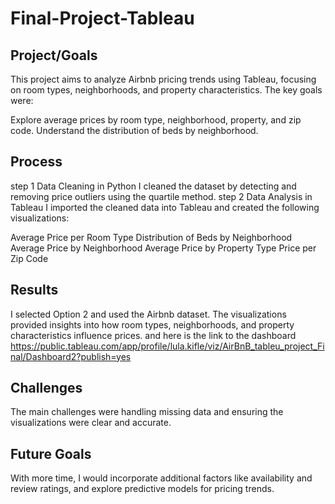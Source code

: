 # Final-Project-Tableau

## Project/Goals
This project aims to analyze Airbnb pricing trends using Tableau, focusing on room types, neighborhoods, and property characteristics. The key goals were:

Explore average prices by room type, neighborhood, property, and zip code.
Understand the distribution of beds by neighborhood.

## Process
step 1
Data Cleaning in Python
I cleaned the dataset by detecting and removing price outliers using the quartile method.
step 2
Data Analysis in Tableau
I imported the cleaned data into Tableau and created the following visualizations:

Average Price per Room Type
Distribution of Beds by Neighborhood
Average Price by Neighborhood
Average Price by Property Type
Price per Zip Code

## Results
I selected Option 2 and used the Airbnb dataset. The visualizations provided insights into how room types, neighborhoods, and property characteristics influence prices. and here is the link to the dashboard
https://public.tableau.com/app/profile/lula.kifle/viz/AirBnB_tableu_project_Final/Dashboard2?publish=yes

## Challenges 
The main challenges were handling missing data and ensuring the visualizations were clear and accurate.

## Future Goals
With more time, I would incorporate additional factors like availability and review ratings, and explore predictive models for pricing trends.
